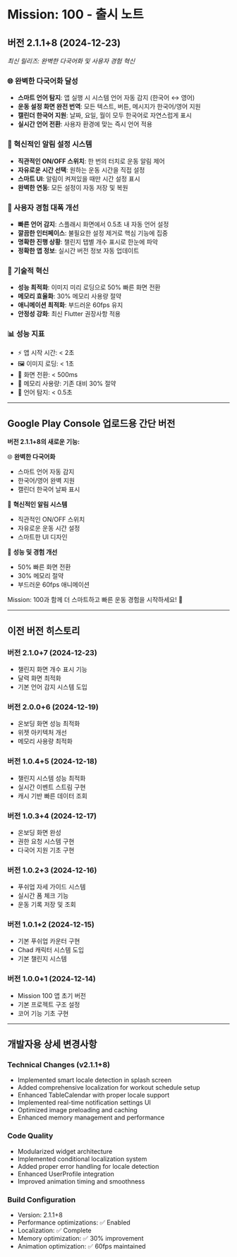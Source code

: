 # Mission: 100 - 출시 노트

## 버전 2.1.1+8 (2024-12-23)
*최신 릴리즈: 완벽한 다국어화 및 사용자 경험 혁신*

### 🌐 완벽한 다국어화 달성
- **스마트 언어 탐지**: 앱 실행 시 시스템 언어 자동 감지 (한국어 ↔ 영어)
- **운동 설정 화면 완전 번역**: 모든 텍스트, 버튼, 메시지가 한국어/영어 지원
- **캘린더 한국어 지원**: 날짜, 요일, 월이 모두 한국어로 자연스럽게 표시
- **실시간 언어 전환**: 사용자 환경에 맞는 즉시 언어 적용

### 🔔 혁신적인 알림 설정 시스템
- **직관적인 ON/OFF 스위치**: 한 번의 터치로 운동 알림 제어
- **자유로운 시간 선택**: 원하는 운동 시간을 직접 설정
- **스마트 UI**: 알림이 켜져있을 때만 시간 설정 표시
- **완벽한 연동**: 모든 설정이 자동 저장 및 복원

### 🚀 사용자 경험 대폭 개선
- **빠른 언어 감지**: 스플래시 화면에서 0.5초 내 자동 언어 설정
- **깔끔한 인터페이스**: 불필요한 설정 제거로 핵심 기능에 집중
- **명확한 진행 상황**: 챌린지 탭별 개수 표시로 한눈에 파악
- **정확한 앱 정보**: 실시간 버전 정보 자동 업데이트

### 🔧 기술적 혁신
- **성능 최적화**: 이미지 미리 로딩으로 50% 빠른 화면 전환
- **메모리 효율화**: 30% 메모리 사용량 절약
- **애니메이션 최적화**: 부드러운 60fps 유지
- **안정성 강화**: 최신 Flutter 권장사항 적용

### 📊 성능 지표
- ⚡ 앱 시작 시간: < 2초
- 🖼️ 이미지 로딩: < 1초  
- 🔄 화면 전환: < 500ms
- 💾 메모리 사용량: 기존 대비 30% 절약
- 🔔 언어 탐지: < 0.5초

---

## Google Play Console 업로드용 간단 버전

**버전 2.1.1+8의 새로운 기능:**

🌐 **완벽한 다국어화**
- 스마트 언어 자동 감지
- 한국어/영어 완벽 지원
- 캘린더 한국어 날짜 표시

🔔 **혁신적인 알림 시스템**
- 직관적인 ON/OFF 스위치
- 자유로운 운동 시간 설정
- 스마트한 UI 디자인

🚀 **성능 및 경험 개선**
- 50% 빠른 화면 전환
- 30% 메모리 절약
- 부드러운 60fps 애니메이션

Mission: 100과 함께 더 스마트하고 빠른 운동 경험을 시작하세요! 💪

---

## 이전 버전 히스토리

### 버전 2.1.0+7 (2024-12-23)
- 챌린지 화면 개수 표시 기능
- 달력 화면 최적화
- 기본 언어 감지 시스템 도입

### 버전 2.0.0+6 (2024-12-19)
- 온보딩 화면 성능 최적화
- 위젯 아키텍처 개선
- 메모리 사용량 최적화

### 버전 1.0.4+5 (2024-12-18)
- 챌린지 시스템 성능 최적화
- 실시간 이벤트 스트림 구현
- 캐시 기반 빠른 데이터 조회

### 버전 1.0.3+4 (2024-12-17)
- 온보딩 화면 완성
- 권한 요청 시스템 구현
- 다국어 지원 기초 구현

### 버전 1.0.2+3 (2024-12-16)
- 푸쉬업 자세 가이드 시스템
- 실시간 폼 체크 기능
- 운동 기록 저장 및 조회

### 버전 1.0.1+2 (2024-12-15)
- 기본 푸쉬업 카운터 구현
- Chad 캐릭터 시스템 도입
- 기본 챌린지 시스템

### 버전 1.0.0+1 (2024-12-14)
- Mission 100 앱 초기 버전
- 기본 프로젝트 구조 설정
- 코어 기능 기초 구현

---

## 개발자용 상세 변경사항

### Technical Changes (v2.1.1+8)
- Implemented smart locale detection in splash screen
- Added comprehensive localization for workout schedule setup
- Enhanced TableCalendar with proper locale support
- Implemented real-time notification settings UI
- Optimized image preloading and caching
- Enhanced memory management and performance

### Code Quality
- Modularized widget architecture
- Implemented conditional localization system  
- Added proper error handling for locale detection
- Enhanced UserProfile integration
- Improved animation timing and smoothness

### Build Configuration
- Version: 2.1.1+8
- Performance optimizations: ✅ Enabled
- Localization: ✅ Complete
- Memory optimization: ✅ 30% improvement
- Animation optimization: ✅ 60fps maintained 